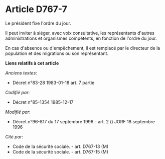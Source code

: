 # Article D767-7

Le président fixe l'ordre du jour.

Il peut inviter à siéger, avec voix consultative, les représentants d'autres administrations et organismes compétents, en
fonction de l'ordre du jour.

En cas d'absence ou d'empêchement, il est remplacé par le directeur de la population et des migrations ou son représentant.

**Liens relatifs à cet article**

_Anciens textes_:

  - Décret n°83-28 1983-01-18 art. 7 partie

_Codifié par_:

  - Décret n°85-1354 1985-12-17

_Modifié par_:

  - Décret n°96-817 du 17 septembre 1996 - art. 2 () JORF 18 septembre 1996

_Cité par_:

  - Code de la sécurité sociale. - art. D767-13 (M)
  - Code de la sécurité sociale. - art. D767-15 (M)
